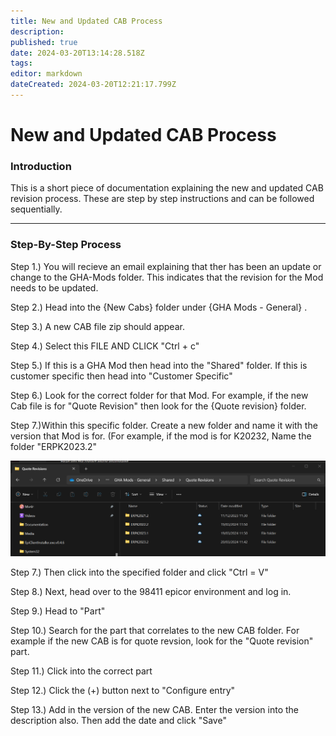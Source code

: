 ```yaml
---
title: New and Updated CAB Process
description: 
published: true
date: 2024-03-20T13:14:28.518Z
tags: 
editor: markdown
dateCreated: 2024-03-20T12:21:17.799Z
---
```


# New and Updated CAB Process

### Introduction

This is a short piece of documentation explaining the new and updated CAB revision process. These are step by step instructions and can be followed sequentially.

---

### Step-By-Step Process

Step 1.) You will recieve an email explaining that ther has been an update or change to the GHA-Mods folder. This indicates that the revision for the Mod needs to be updated.

Step 2.) Head into the {New Cabs} folder under {GHA Mods - General} .

Step 3.) A new CAB file zip should appear.

Step 4.) Select this FILE AND CLICK "Ctrl + c" 

Step 5.) If this is a GHA Mod then head into the "Shared" folder. If this is customer specific then head into "Customer Specific" 

Step 6.) Look for the correct folder for that Mod. For example, if the new Cab file is for "Quote Revision" then look for the {Quote revision} folder. 

Step 7.)Within this specific folder. Create a new folder and name it with the version that Mod is for. (For example, if the mod is for K20232, Name the folder "ERPK2023.2"

![revision.png](/technical-documentation/revision.png)

Step 7.) Then click into the specified folder and click "Ctrl = V"

Step 8.) Next, head over to the 98411 epicor environment and log in. 

Step 9.) Head to "Part"

Step 10.) Search for the part that correlates to the new CAB folder. For example if the new CAB is for quote revsion, look for the "Quote revision" part. 

Step 11.) Click into the correct part

Step 12.) Click the (+) button next to "Configure entry" 

Step 13.) Add in the version of the new CAB. Enter the version into the description also. Then add the date and click "Save" 

